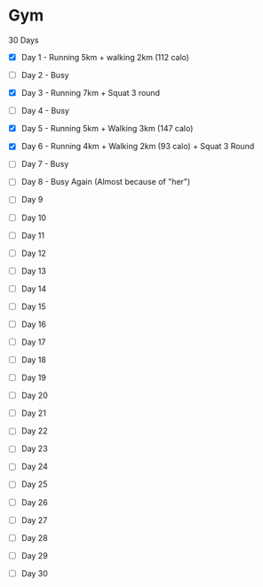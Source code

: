 # Gym

30 Days

- [X] Day 1 - Running 5km + walking 2km (112 calo)

- [ ] Day 2 - Busy

- [X] Day 3 - Running 7km + Squat 3 round 

- [ ] Day 4 - Busy

- [X] Day 5 - Running 5km + Walking 3km (147 calo)

- [X] Day 6 - Running 4km + Walking 2km (93 calo) + Squat 3 Round

- [ ] Day 7 - Busy

- [ ] Day 8 - Busy Again (Almost because of "her")

- [ ] Day 9

- [ ] Day 10

- [ ] Day 11

- [ ] Day 12

- [ ] Day 13

- [ ] Day 14

- [ ] Day 15

- [ ] Day 16

- [ ] Day 17

- [ ] Day 18

- [ ] Day 19

- [ ] Day 20

- [ ] Day 21

- [ ] Day 22

- [ ] Day 23

- [ ] Day 24

- [ ] Day 25

- [ ] Day 26

- [ ] Day 27

- [ ] Day 28

- [ ] Day 29

- [ ] Day 30

